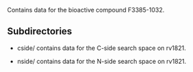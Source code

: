 Contains data for the bioactive compound F3385-1032.

## Subdirectories

- cside/ contains data for the C-side search space on rv1821.

- nside/ contains data for the N-side search space on rv1821.

